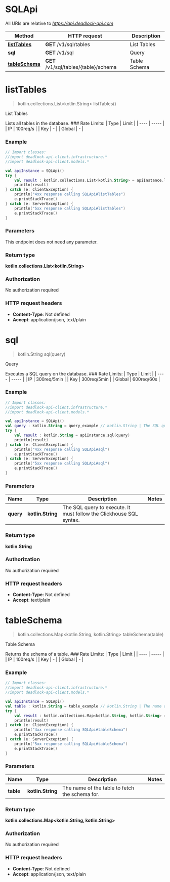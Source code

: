 # SQLApi

All URIs are relative to *https://api.deadlock-api.com*

| Method | HTTP request | Description |
| ------------- | ------------- | ------------- |
| [**listTables**](SQLApi.md#listTables) | **GET** /v1/sql/tables | List Tables |
| [**sql**](SQLApi.md#sql) | **GET** /v1/sql | Query |
| [**tableSchema**](SQLApi.md#tableSchema) | **GET** /v1/sql/tables/{table}/schema | Table Schema |


<a id="listTables"></a>
# **listTables**
> kotlin.collections.List&lt;kotlin.String&gt; listTables()

List Tables

 Lists all tables in the database.  ### Rate Limits: | Type | Limit | | ---- | ----- | | IP | 100req/s | | Key | - | | Global | - |     

### Example
```kotlin
// Import classes:
//import deadlock-api-client.infrastructure.*
//import deadlock-api-client.models.*

val apiInstance = SQLApi()
try {
    val result : kotlin.collections.List<kotlin.String> = apiInstance.listTables()
    println(result)
} catch (e: ClientException) {
    println("4xx response calling SQLApi#listTables")
    e.printStackTrace()
} catch (e: ServerException) {
    println("5xx response calling SQLApi#listTables")
    e.printStackTrace()
}
```

### Parameters
This endpoint does not need any parameter.

### Return type

**kotlin.collections.List&lt;kotlin.String&gt;**

### Authorization

No authorization required

### HTTP request headers

 - **Content-Type**: Not defined
 - **Accept**: application/json, text/plain

<a id="sql"></a>
# **sql**
> kotlin.String sql(query)

Query

 Executes a SQL query on the database.  ### Rate Limits: | Type | Limit | | ---- | ----- | | IP | 300req/5min | | Key | 300req/5min | | Global | 600req/60s |     

### Example
```kotlin
// Import classes:
//import deadlock-api-client.infrastructure.*
//import deadlock-api-client.models.*

val apiInstance = SQLApi()
val query : kotlin.String = query_example // kotlin.String | The SQL query to execute. It must follow the Clickhouse SQL syntax.
try {
    val result : kotlin.String = apiInstance.sql(query)
    println(result)
} catch (e: ClientException) {
    println("4xx response calling SQLApi#sql")
    e.printStackTrace()
} catch (e: ServerException) {
    println("5xx response calling SQLApi#sql")
    e.printStackTrace()
}
```

### Parameters
| Name | Type | Description  | Notes |
| ------------- | ------------- | ------------- | ------------- |
| **query** | **kotlin.String**| The SQL query to execute. It must follow the Clickhouse SQL syntax. | |

### Return type

**kotlin.String**

### Authorization

No authorization required

### HTTP request headers

 - **Content-Type**: Not defined
 - **Accept**: text/plain

<a id="tableSchema"></a>
# **tableSchema**
> kotlin.collections.Map&lt;kotlin.String, kotlin.String&gt; tableSchema(table)

Table Schema

 Returns the schema of a table.  ### Rate Limits: | Type | Limit | | ---- | ----- | | IP | 100req/s | | Key | - | | Global | - |     

### Example
```kotlin
// Import classes:
//import deadlock-api-client.infrastructure.*
//import deadlock-api-client.models.*

val apiInstance = SQLApi()
val table : kotlin.String = table_example // kotlin.String | The name of the table to fetch the schema for.
try {
    val result : kotlin.collections.Map<kotlin.String, kotlin.String> = apiInstance.tableSchema(table)
    println(result)
} catch (e: ClientException) {
    println("4xx response calling SQLApi#tableSchema")
    e.printStackTrace()
} catch (e: ServerException) {
    println("5xx response calling SQLApi#tableSchema")
    e.printStackTrace()
}
```

### Parameters
| Name | Type | Description  | Notes |
| ------------- | ------------- | ------------- | ------------- |
| **table** | **kotlin.String**| The name of the table to fetch the schema for. | |

### Return type

**kotlin.collections.Map&lt;kotlin.String, kotlin.String&gt;**

### Authorization

No authorization required

### HTTP request headers

 - **Content-Type**: Not defined
 - **Accept**: application/json, text/plain

